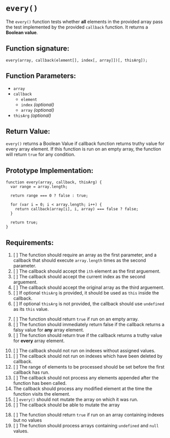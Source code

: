 # `every()`
The `every()` function tests whether **all** elements in the provided array pass the test implemented by the provided `callback` function. It returns a **Boolean value**. 

## Function signature:
    every(array, callback(element[], index[, array]])[, thisArg]);

## Function Parameters:
- `array`
- `callback`
  - `element`
  - `index` _(optional)_
  - `array` _(optional)_
- `thisArg` _(optional)_

## Return Value:
`every()` returns a Boolean Value if callback function returns truthy value for every array element. If this function is run on an empty array, the function will return `true` for any condition.

## Prototype Implementation:
    function every(array, callback, thisArg) {
      var range = array.length;

      return range === 0 ? false : true;

      for (var i = 0; i < array.length; i++) {
        return callback(array[i], i, array) === false ? false;
      }

      return true;
    }

## Requirements:
<!-- Function Parameters -->
1. [ ] The function should require an array as the first parameter, and a callback that should execute `array.length` times as the second parameter.
2. [ ] The callback should accept the `ith` element as the first arguement.
3. [ ] The callback should accept the current index as the second arguement.
4. [ ] The callback should accept the original array as the third arguement. 
5. [ ] If optional `thisArg` is provided, it should be used as `this` inside the callback.
6. [ ] If optional `thisArg` is not provided, the callback should use `undefined` as its `this` value.
<!-- Function Returns -->
7. [ ] The function should return `true` if run on an empty array. 
8. [ ] The function should immediately return false if the callback returns a falsy value for **any** array element.
9. [ ] The function should return true if the callback returns a truthy value for **every** array element.
<!-- Execution Rules -->
10. [ ] The callback should not run on indexes without assigned values. 
11. [ ] The callback should not run on indexes which have been deleted by callback.
12. [ ] The range of elements to be processed should be set before the first callback has run.
13. [ ] The callback should not process any elements appended after the function has been called.
14. The callback should process any modified element at the time the function visits the element.
15. [ ] `every()` should not mutate the array on which it was run.
17. [ ] The callback should be able to mutate the array
<!-- Edge Cases -->
18. [ ] The function should return `true` if run on an array containing indexes but no values
19. [ ] The function should process arrays containing  `undefined` and `null` values.


 
